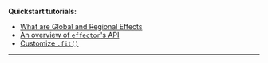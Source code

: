 **Quickstart tutorials:**


- [What are Global and Regional Effects](./global_and_regional_effects/)
- [An overview of `effector`'s API](./simple_api/)
- [Customize `.fit()`](./flexible_api/)

---